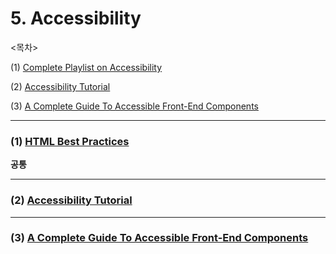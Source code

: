 # 5. Accessibility

<목차>

(1) [Complete Playlist on Accessibility](#1-html-best-practiceshttpswwwyoutubecomplaylistlistplnykxof6rcicwx0c9lvwwvqvhlyjyqw7g)

(2) [Accessibility Tutorial](#2-accessibility-tutorialhttpswwww3schoolscomaccessibilityindexphp)

(3) [A Complete Guide To Accessible Front-End Components](#3-a-complete-guide-to-accessible-front-end-componentshttpswwwsmashingmagazinecom202103complete-guide-accessible-front-end-components)

---

### (1) [HTML Best Practices](https://www.youtube.com/playlist?list=PLNYkxOF6rcICWx0C9LVWWVqvHlYJyqw7g)

**공통**

---

### (2) [Accessibility Tutorial](https://www.w3schools.com/accessibility/index.php)

---

### (3) [A Complete Guide To Accessible Front-End Components](https://www.smashingmagazine.com/2021/03/complete-guide-accessible-front-end-components/)
